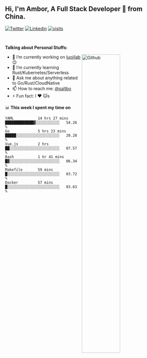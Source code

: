 ## Hi, I'm Ambor, A Full Stack Developer 🚀 from China.

[![Twitter](https://img.shields.io/badge/-saltbo-1ca0f1?style=flat&logo=twitter&logoColor=white)](https://twitter.com/rdsaltbo)
[![Linkedin](https://img.shields.io/badge/-saltbo-blue?style=flat&logo=Linkedin&logoColor=white)](https://www.linkedin.com/in/saltbo/)
[![visits](https://visitor.vercel.app/page/saltbo?color=light-green)](https://github.com/saltbo/)

&nbsp;  

**Talking about Personal Stuffs:**
<!-- Any image aligned to the right. Beware the width  -->
<img width="50%" align="right" alt="Github" src="https://raw.githubusercontent.com/saltbo/saltbo/master/images/git-header.svg" />

- 🔭 I’m currently working on [luojilab](https://github.com/luojilab) :wink:
- 🌱 I’m currently learning Rust/Kubernetes/Serverless
- 💬 Ask me about anything related to Go/Rust/CloudNative
- 📫 How to reach me: [@saltbo](https://twitter.com/rdsaltbo)
- ⚡ Fun fact: I :heart: :cat:s


📊 **This week I spent my time on**
<!--START_SECTION:waka-->

```text
YAML           14 hrs 27 mins  █████████████▓░░░░░░░░░░░   54.26 %
Go             5 hrs 23 mins   █████░░░░░░░░░░░░░░░░░░░░   20.28 %
Vue.js         2 hrs           ██░░░░░░░░░░░░░░░░░░░░░░░   07.57 %
Bash           1 hr 41 mins    █▓░░░░░░░░░░░░░░░░░░░░░░░   06.34 %
Makefile       59 mins         █░░░░░░░░░░░░░░░░░░░░░░░░   03.72 %
Docker         57 mins         █░░░░░░░░░░░░░░░░░░░░░░░░   03.63 %
```

<!--END_SECTION:waka-->
